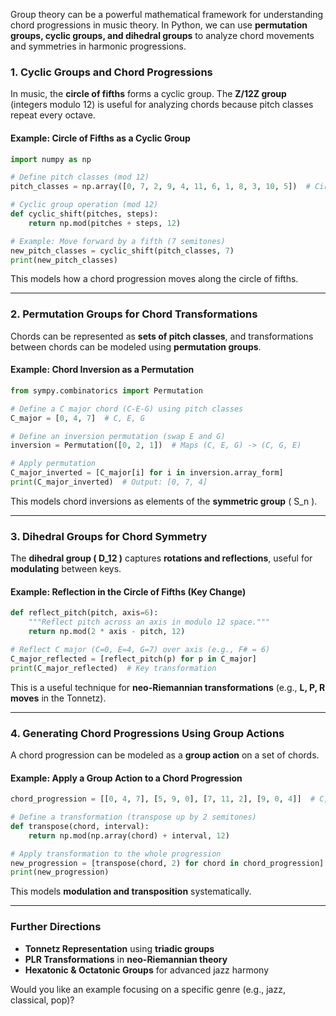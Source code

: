 Group theory can be a powerful mathematical framework for understanding chord progressions in music theory. In Python, we can use **permutation groups, cyclic groups, and dihedral groups** to analyze chord movements and symmetries in harmonic progressions.

### **1. Cyclic Groups and Chord Progressions**
In music, the **circle of fifths** forms a cyclic group. The **Z/12Z group** (integers modulo 12) is useful for analyzing chords because pitch classes repeat every octave.

#### **Example: Circle of Fifths as a Cyclic Group**
```python
import numpy as np

# Define pitch classes (mod 12)
pitch_classes = np.array([0, 7, 2, 9, 4, 11, 6, 1, 8, 3, 10, 5])  # Circle of Fifths (C-G-D-A-E-B-F#-Db-Ab-Eb-Bb-F)

# Cyclic group operation (mod 12)
def cyclic_shift(pitches, steps):
    return np.mod(pitches + steps, 12)

# Example: Move forward by a fifth (7 semitones)
new_pitch_classes = cyclic_shift(pitch_classes, 7)
print(new_pitch_classes)
```
This models how a chord progression moves along the circle of fifths.

---

### **2. Permutation Groups for Chord Transformations**
Chords can be represented as **sets of pitch classes**, and transformations between chords can be modeled using **permutation groups**.

#### **Example: Chord Inversion as a Permutation**
```python
from sympy.combinatorics import Permutation

# Define a C major chord (C-E-G) using pitch classes
C_major = [0, 4, 7]  # C, E, G

# Define an inversion permutation (swap E and G)
inversion = Permutation([0, 2, 1])  # Maps (C, E, G) -> (C, G, E)

# Apply permutation
C_major_inverted = [C_major[i] for i in inversion.array_form]
print(C_major_inverted)  # Output: [0, 7, 4]
```
This models chord inversions as elements of the **symmetric group** \( S_n \).

---

### **3. Dihedral Groups for Chord Symmetry**
The **dihedral group \( D_12 \)** captures **rotations and reflections**, useful for **modulating** between keys.

#### **Example: Reflection in the Circle of Fifths (Key Change)**
```python
def reflect_pitch(pitch, axis=6):
    """Reflect pitch across an axis in modulo 12 space."""
    return np.mod(2 * axis - pitch, 12)

# Reflect C major (C=0, E=4, G=7) over axis (e.g., F# = 6)
C_major_reflected = [reflect_pitch(p) for p in C_major]
print(C_major_reflected)  # Key transformation
```
This is a useful technique for **neo-Riemannian transformations** (e.g., **L, P, R moves** in the Tonnetz).

---

### **4. Generating Chord Progressions Using Group Actions**
A chord progression can be modeled as a **group action** on a set of chords.

#### **Example: Apply a Group Action to a Chord Progression**
```python
chord_progression = [[0, 4, 7], [5, 9, 0], [7, 11, 2], [9, 0, 4]]  # C, F, G, Am

# Define a transformation (transpose up by 2 semitones)
def transpose(chord, interval):
    return np.mod(np.array(chord) + interval, 12)

# Apply transformation to the whole progression
new_progression = [transpose(chord, 2) for chord in chord_progression]
print(new_progression)
```
This models **modulation and transposition** systematically.

---

### **Further Directions**
- **Tonnetz Representation** using **triadic groups**
- **PLR Transformations** in **neo-Riemannian theory**
- **Hexatonic & Octatonic Groups** for advanced jazz harmony

Would you like an example focusing on a specific genre (e.g., jazz, classical, pop)?
